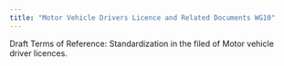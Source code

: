 ```yaml
---
title: "Motor Vehicle Drivers Licence and Related Documents WG10"
---
```


Draft Terms of Reference: Standardization in the filed of Motor vehicle driver licences.

